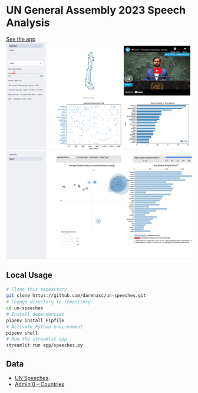 # UN General Assembly 2023 Speech Analysis

[See the app](https://unga-speeches-2023.streamlit.app/)
![alt text](image-1.png)
![alt text](image-2.png)




## Local Usage

```bash
# Clone this repository
git clone https://github.com/darenasc/un-speeches.git
# Change directory to repository
cd un-speeches
# Install dependencies
pipenv install Pipfile
# Activate Python environment
pipenv shell
# Run the streamlit app
streamlit run app/speeches.py
```

## Data

- [UN Speeches](https://docs.google.com/spreadsheets/d/1qtqfnRSW24j-XLN7SRKywDCuFatARCH8pUg1Rr6I2vI/edit#gid=0).
- [Admin 0 – Countries](https://www.naturalearthdata.com/http//www.naturalearthdata.com/download/110m/cultural/ne_110m_admin_0_countries.zip)
